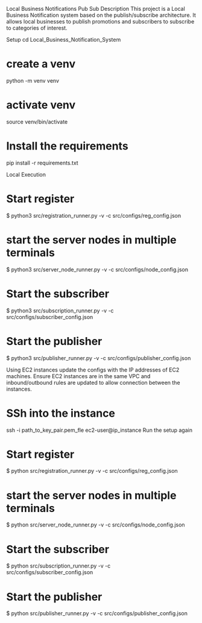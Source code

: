 Local Business Notifications Pub Sub 
Description
This project is a Local Business Notification system based on the publish/subscribe architecture. It allows local businesses to publish promotions and subscribers to subscribe to categories of interest.

Setup
cd Local_Business_Notification_System

# create a venv
python -m venv venv

# activate venv
source venv/bin/activate

# Install the requirements
pip install -r requirements.txt


Local Execution
# Start register
$ python3 src/registration_runner.py -v -c src/configs/reg_config.json 

# start the server nodes in multiple terminals
$ python3 src/server_node_runner.py -v -c src/configs/node_config.json

# Start the subscriber
$ python3 src/subscription_runner.py -v -c src/configs/subscriber_config.json

# Start the publisher
$ python3 src/publisher_runner.py -v -c src/configs/publisher_config.json


Using EC2 instances
update the configs with the IP addresses of EC2 machines. Ensure EC2 instances are in the same VPC and inbound/outbound rules are updated to allow connection between the instances.

# SSh into the instance
ssh -i path_to_key_pair.pem_fle ec2-user@ip_instance
Run the setup again

# Start register
$ python src/registration_runner.py -v -c src/configs/reg_config.json 

# start the server nodes in multiple terminals
$ python src/server_node_runner.py -v -c src/configs/node_config.json

# Start the subscriber
$ python src/subscription_runner.py -v -c src/configs/subscriber_config.json

# Start the publisher
$ python src/publisher_runner.py -v -c src/configs/publisher_config.json

                                
  